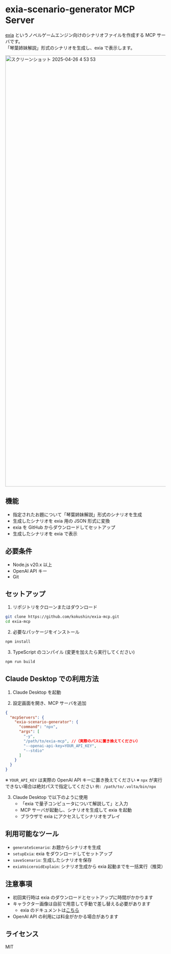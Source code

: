 # exia-scenario-generator MCP Server

[exia](https://github.com/kokushin/exia) というノベルゲームエンジン向けのシナリオファイルを作成する MCP サーバです。  
「琴葉姉妹解説」形式のシナリオを生成し、exia で表示します。

<img width="1352" alt="スクリーンショット 2025-04-26 4 53 53" src="https://github.com/user-attachments/assets/f02cc41a-6456-44d3-bb22-190cb899515d" />


## 機能

- 指定されたお題について「琴葉姉妹解説」形式のシナリオを生成
- 生成したシナリオを exia 用の JSON 形式に変換
- exia を GitHub からダウンロードしてセットアップ
- 生成したシナリオを exia で表示

## 必要条件

- Node.js v20.x 以上
- OpenAI API キー
- Git

## セットアップ

1. リポジトリをクローンまたはダウンロード

```bash
git clone https://github.com/kokushin/exia-mcp.git
cd exia-mcp
```

2. 必要なパッケージをインストール

```bash
npm install
```

3. TypeScript のコンパイル (変更を加えたら実行してください)

```bash
npm run build
```

## Claude Desktop での利用方法

1. Claude Desktop を起動

2. 設定画面を開き、MCP サーバを追加

```json
{
  "mcpServers": {
    "exia-scenario-generator": {
      "command": "npx",
      "args": [
        "-y",
        "/path/to/exia-mcp", //（実際のパスに置き換えてください）
        "--openai-api-key=YOUR_API_KEY",
        "--stdio"
      ]
    }
  }
}
```

※ `YOUR_API_KEY` は実際の OpenAI API キーに置き換えてください
※ `npx` が実行できない場合は絶対パスで指定してください `例: /path/to/.volta/bin/npx`

3. Claude Desktop で以下のように使用
   - 「exia で量子コンピュータについて解説して」と入力
   - MCP サーバが起動し、シナリオを生成して exia を起動
   - ブラウザで exia にアクセスしてシナリオをプレイ

## 利用可能なツール

- `generateScenario`: お題からシナリオを生成
- `setupExia`: exia をダウンロードしてセットアップ
- `saveScenario`: 生成したシナリオを保存
- `exiaVoiceroidExplain`: シナリオ生成から exia 起動までを一括実行（推奨）

## 注意事項

- 初回実行時は exia のダウンロードとセットアップに時間がかかります
- キャラクター画像は自前で用意して手動で差し替える必要があります
  - exia のドキュメントは[こちら](https://github.com/kokushin/exia?tab=readme-ov-file#%E7%94%BB%E5%83%8F%E3%82%84%E3%82%B7%E3%83%8A%E3%83%AA%E3%82%AA%E3%82%92%E5%A4%89%E6%9B%B4%E3%81%97%E3%81%9F%E3%81%84%E5%A0%B4%E5%90%88)
- OpenAI API の利用には料金がかかる場合があります

## ライセンス

MIT
